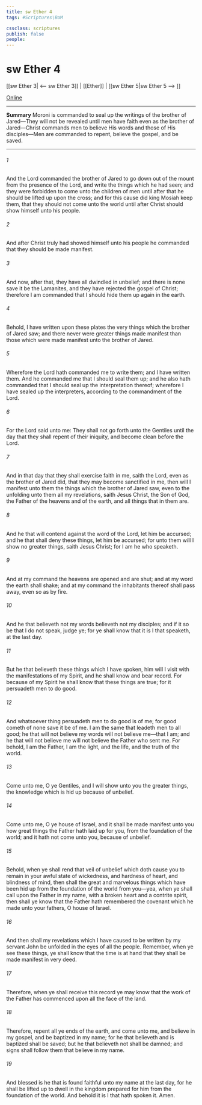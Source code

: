 ```yaml
---
title: sw Ether 4
tags: #Scriptures\BoM

cssclass: scriptures
publish: false
people:
---
```


# sw Ether 4
[[sw Ether 3| <-- sw Ether 3]] | [[Ether]] | [[sw Ether 5|sw Ether 5 --> ]]

[Online](https://churchofjesuschrist.org/study/scriptures/bofm/ether/4?lang=eng)

---
__Summary__
Moroni is commanded to seal up the writings of the brother of Jared—They will not be revealed until men have faith even as the brother of Jared—Christ commands men to believe His words and those of His disciples—Men are commanded to repent, believe the gospel, and be saved.

---
###### 1 
And the Lord commanded the brother of Jared to go down out of the mount from the presence of the Lord, and write the things which he had seen; and they were forbidden to come unto the children of men until after that he should be lifted up upon the cross; and for this cause did king Mosiah keep them, that they should not come unto the world until after Christ should show himself unto his people.

###### 2 
And after Christ truly had showed himself unto his people he commanded that they should be made manifest.

###### 3 
And now, after that, they have all dwindled in unbelief; and there is none save it be the Lamanites, and they have rejected the gospel of Christ; therefore I am commanded that I should hide them up again in the earth.

###### 4 
Behold, I have written upon these plates the very things which the brother of Jared saw; and there never were greater things made manifest than those which were made manifest unto the brother of Jared.

###### 5 
Wherefore the Lord hath commanded me to write them; and I have written them. And he commanded me that I should seal them up; and he also hath commanded that I should seal up the interpretation thereof; wherefore I have sealed up the interpreters, according to the commandment of the Lord.

###### 6 
For the Lord said unto me: They shall not go forth unto the Gentiles until the day that they shall repent of their iniquity, and become clean before the Lord.

###### 7 
And in that day that they shall exercise faith in me, saith the Lord, even as the brother of Jared did, that they may become sanctified in me, then will I manifest unto them the things which the brother of Jared saw, even to the unfolding unto them all my revelations, saith Jesus Christ, the Son of God, the Father of the heavens and of the earth, and all things that in them are.

###### 8 
And he that will contend against the word of the Lord, let him be accursed; and he that shall deny these things, let him be accursed; for unto them will I show no greater things, saith Jesus Christ; for I am he who speaketh.

###### 9 
And at my command the heavens are opened and are shut; and at my word the earth shall shake; and at my command the inhabitants thereof shall pass away, even so as by fire.

###### 10 
And he that believeth not my words believeth not my disciples; and if it so be that I do not speak, judge ye; for ye shall know that it is I that speaketh, at the last day.

###### 11 
But he that believeth these things which I have spoken, him will I visit with the manifestations of my Spirit, and he shall know and bear record. For because of my Spirit he shall know that these things are true; for it persuadeth men to do good.

###### 12 
And whatsoever thing persuadeth men to do good is of me; for good cometh of none save it be of me. I am the same that leadeth men to all good; he that will not believe my words will not believe me—that I am; and he that will not believe me will not believe the Father who sent me. For behold, I am the Father, I am the light, and the life, and the truth of the world.

###### 13 
Come unto me, O ye Gentiles, and I will show unto you the greater things, the knowledge which is hid up because of unbelief.

###### 14 
Come unto me, O ye house of Israel, and it shall be made manifest unto you how great things the Father hath laid up for you, from the foundation of the world; and it hath not come unto you, because of unbelief.

###### 15 
Behold, when ye shall rend that veil of unbelief which doth cause you to remain in your awful state of wickedness, and hardness of heart, and blindness of mind, then shall the great and marvelous things which have been hid up from the foundation of the world from you—yea, when ye shall call upon the Father in my name, with a broken heart and a contrite spirit, then shall ye know that the Father hath remembered the covenant which he made unto your fathers, O house of Israel.

###### 16 
And then shall my revelations which I have caused to be written by my servant John be unfolded in the eyes of all the people. Remember, when ye see these things, ye shall know that the time is at hand that they shall be made manifest in very deed.

###### 17 
Therefore, when ye shall receive this record ye may know that the work of the Father has commenced upon all the face of the land.

###### 18 
Therefore, repent all ye ends of the earth, and come unto me, and believe in my gospel, and be baptized in my name; for he that believeth and is baptized shall be saved; but he that believeth not shall be damned; and signs shall follow them that believe in my name.

###### 19 
And blessed is he that is found faithful unto my name at the last day, for he shall be lifted up to dwell in the kingdom prepared for him from the foundation of the world. And behold it is I that hath spoken it. Amen.

